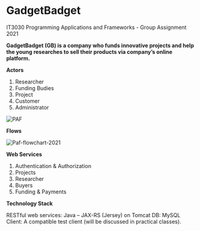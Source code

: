 
# GadgetBadget
IT3030 Programming Applications and Frameworks - Group Assignment 2021

**GadgetBadget (GB) is a company who funds innovative projects and help the young researches to
sell their products via company’s online platform.**

**Actors**
1. Researcher
2. Funding Budies
3. Project
4. Customer
5. Administrator

![PAF](https://user-images.githubusercontent.com/80050477/109996344-23a9c780-7d35-11eb-8b18-8d3f98b9f968.png)

**Flows**

![Paf-flowchart-2021](https://user-images.githubusercontent.com/36621544/110106149-530d1280-7dcf-11eb-8952-0faae4cfb7d3.png)


**Web Services**
1.	Authentication & Authorization
2.	Projects
3.	Researcher
4.	Buyers
5.	Funding & Payments

**Technology Stack**

RESTful web services: Java – JAX-RS (Jersey) on Tomcat
DB: MySQL
Client: A compatible test client (will be discussed in practical classes).
